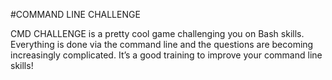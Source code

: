 #COMMAND LINE CHALLENGE

CMD CHALLENGE is a pretty cool game challenging you on Bash skills. Everything is done via the command line and the questions are becoming increasingly complicated. It’s a good training to improve your command line skills!
